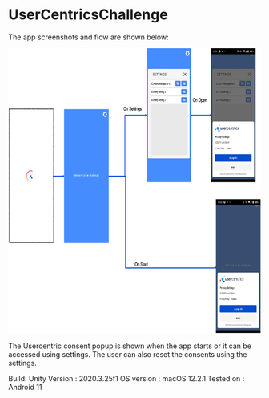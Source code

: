 # UserCentricsChallenge

The app screenshots and flow are shown below:
 
<div class="imageClass">	
<img src="https://github.com/kartikprabhu20/UserCentricsChallenge/blob/main/images/Flow.png?raw=true" width="800" height="568"> 
</div>

The Usercentric consent popup is shown when the app starts or it can be accessed using settings. The user can also reset the consents using the settings.

Build:
Unity Version : 2020.3.25f1
OS version : macOS 12.2.1 
Tested on : Android 11
 
